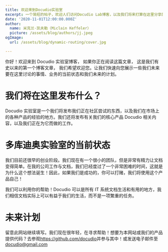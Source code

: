 ```yaml
---
title: 欢迎来到Docudio实验室
excerpt: 一个简短的帖子，欢迎人们访问Docudio Lab博客，以及我们将来打算在这里分享的内容。
date: '2020-11-01T12:00:00.000Z'
author:
  name: 米克兰·凯夫勒（Miclain Keffeler）
  picture: /assets/blog/authors/jj.jpeg
ogImage:
  url: /assets/blog/dynamic-routing/cover.jpg

---
```

你好！欢迎来到 Docudio 实验室博客， 如果你正在阅读这篇文章， 这是我们有史以来的第一个博客文章， 我们希望欢迎您。让我们快速向您展示一些我们未来要在这里讨论的事情、业务的当前状态和我们未来的计划。

# 我们将在这里发布什么？

Docudio 实验室是一个我们将发布我们正在社区尝试的东西，以及我们在市场上的各种产品的经验的地方。我们还将发布有关我们的核心产品 Docudio 相关内容，以及我们正在为它而做的工作。

# 多库迪奥实验室的当前状态

我们目前还很早的创业阶段。我们现在有一个很小的团队，但是非常有精力让文档变得简单。在我的公司工作与文档，我们已经度过了一个非常困难的时间，这就是为什么这个想法诞生！因此，如果我们是成功的，你可以打赌，我们将使用这个产品自己！

我们可以利用你的帮助！Docudio 可以是所有 IT 系统文档生活和有用的地方，我们相信文档实际上可以有益于我们的生活，而不是一项繁重的任务。

# 未来计划

留意此网站继续填写。我们现在很年轻，在寻求帮助！想要为本网站或我们的产品提供代码？去参观<https://github.com/docudio>并参与其中！或发送电子邮件至[docudio@gmail.com](mailto:docudio@gmail.com)
